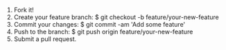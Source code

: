 1. Fork it!
2. Create your feature branch: $ git checkout -b feature/your-new-feature
3. Commit your changes: $ git commit -am 'Add some feature'
4. Push to the branch: $ git push origin feature/your-new-feature
5. Submit a pull request.
